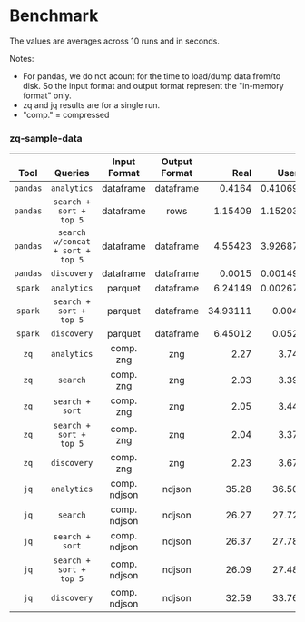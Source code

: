 Benchmark
==

The values are averages across 10 runs and in seconds.

Notes:
* For pandas, we do not acount for the time to load/dump data from/to disk. So the input format and output format represent the "in-memory format" only.
* zq and jq results are for a single run.
* "comp." = compressed

### zq-sample-data
|**<br>Tool**|**<br>Queries**|**Input<br>Format**|**Output<br>Format**|**<br>Real**|**<br>User**|**<br>Sys**|
|:----------:|:---------------:|:-----------------:|:------------------:|-----------:|-----------:|----------:|
| `pandas` | `analytics` | dataframe | dataframe | 0.4164 | 0.41069 | 0.00563 |
| `pandas` | `search + sort + top 5` | dataframe | rows | 1.15409 | 1.15203 | 0.00147 |
| `pandas` | `search w/concat + sort + top 5` | dataframe | dataframe | 4.55423 | 3.92687 | 0.62559 |
| `pandas` | `discovery` | dataframe | dataframe | 0.0015 | 0.00149 | 0.00001 |
| `spark` | `analytics` | parquet | dataframe | 6.24149 | 0.00267| 0.00133 |
| `spark` | `search + sort + top 5` | parquet | dataframe | 34.93111 | 0.004 | 0.00133 |
| `spark` | `discovery` | parquet | dataframe | 6.45012 | 0.052 | 0.004 |
| `zq` | `analytics` | comp. zng | zng | 2.27 | 3.74 | 0.09 |
| `zq` | `search` | comp. zng | zng | 2.03 | 3.39 | 0.10 |
| `zq` | `search + sort` | comp. zng | zng | 2.05 | 3.44 | 0.06 |
| `zq` | `search + sort + top 5` | comp. zng | zng | 2.04 | 3.37 | 0.13 |
| `zq` | `discovery` | comp. zng | zng | 2.23 | 3.67 | 0.10 |
| `jq` | `analytics` | comp. ndjson | ndjson | 35.28 | 36.50 | 2.72 |
| `jq` | `search` | comp. ndjson | ndjson | 26.27 | 27.72 | 2.67 |
| `jq` | `search + sort` | comp. ndjson | ndjson | 26.37 | 27.78 | 2.69 |
| `jq` | `search + sort + top 5` | comp. ndjson | ndjson | 26.09 | 27.48 | 2.61 |
| `jq` | `discovery` | comp. ndjson | ndjson | 32.59 | 33.76 | 2.80 |
